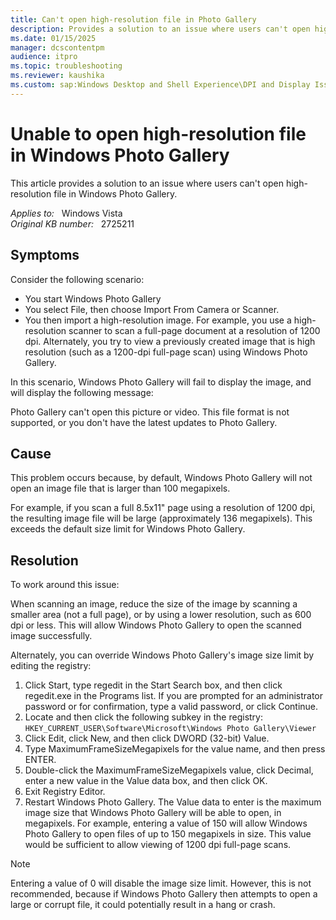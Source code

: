 ```yaml
---
title: Can't open high-resolution file in Photo Gallery
description: Provides a solution to an issue where users can't open high-resolution file in Windows Photo Gallery.
ms.date: 01/15/2025
manager: dcscontentpm
audience: itpro
ms.topic: troubleshooting
ms.reviewer: kaushika
ms.custom: sap:Windows Desktop and Shell Experience\DPI and Display Issues, csstroubleshoot
---
```

# Unable to open high-resolution file in Windows Photo Gallery

This article provides a solution to an issue where users can't open high-resolution file in Windows Photo Gallery.

_Applies to:_ &nbsp; Windows Vista  
_Original KB number:_ &nbsp; 2725211

## Symptoms

Consider the following scenario:

- You start Windows Photo Gallery
- You select File, then choose Import From Camera or Scanner.
- You then import a high-resolution image. For example, you use a high-resolution scanner to scan a full-page document at a resolution of 1200 dpi. Alternately, you try to view a previously created image that is high resolution (such as a 1200-dpi full-page scan) using Windows Photo Gallery.

In this scenario, Windows Photo Gallery will fail to display the image, and will display the following message:

Photo Gallery can't open this picture or video. This file format is not supported, or you don't have the latest updates to Photo Gallery.

## Cause

This problem occurs because, by default, Windows Photo Gallery will not open an image file that is larger than 100 megapixels.

For example, if you scan a full 8.5x11" page using a resolution of 1200 dpi, the resulting image file will be large (approximately 136 megapixels). This exceeds the default size limit for Windows Photo Gallery.

## Resolution

To work around this issue:

When scanning an image, reduce the size of the image by scanning a smaller area (not a full page), or by using a lower resolution, such as 600 dpi or less. This will allow Windows Photo Gallery to open the scanned image successfully.

Alternately, you can override Windows Photo Gallery's image size limit by editing the registry:

1. Click Start, type regedit in the Start Search box, and then click regedit.exe in the Programs list. If you are prompted for an administrator password or for confirmation, type a valid password, or click Continue.
2. Locate and then click the following subkey in the registry:  
 `HKEY_CURRENT_USER\Software\Microsoft\Windows Photo Gallery\Viewer`  
3. Click Edit, click New, and then click DWORD (32-bit) Value.
4. Type MaximumFrameSizeMegapixels for the value name, and then press ENTER.
5. Double-click the MaximumFrameSizeMegapixels value, click Decimal, enter a new value in the Value data box, and then click OK.
6. Exit Registry Editor.
7. Restart Windows Photo Gallery. The Value data to enter is the maximum image size that Windows Photo Gallery will be able to open, in megapixels. For example, entering a value of 150 will allow Windows Photo Gallery to open files of up to 150 megapixels in size. This value would be sufficient to allow viewing of 1200 dpi full-page scans.

> [!Note]
> Entering a value of 0 will disable the image size limit. However, this is not recommended, because if Windows Photo Gallery then attempts to open a large or corrupt file, it could potentially result in a hang or crash.
